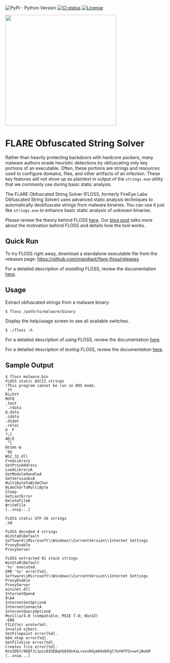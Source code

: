 ![PyPI - Python Version](https://img.shields.io/pypi/pyversions/flare-floss)
[![CI status](https://github.com/mandiant/flare-floss/workflows/CI/badge.svg)](https://github.com/mandiant/flare-floss/actions?query=workflow%3ACI+event%3Apush+branch%3Amaster)
[![License](https://img.shields.io/badge/license-Apache--2.0-green.svg)](LICENSE.txt)

<img src="https://raw.githubusercontent.com/mandiant/flare-floss/master/resources/logo.png" width="350"/>

# FLARE Obfuscated String Solver

Rather than heavily protecting backdoors with hardcore packers, many
malware authors evade heuristic detections by obfuscating only key
portions of an executable. Often, these portions are strings and resources
used to configure domains, files, and other artifacts of an infection.
These key features will not show up as plaintext in output of the `strings.exe` utility
that we commonly use during basic static analysis.

The FLARE Obfuscated String Solver (FLOSS, formerly FireEye Labs Obfuscated String Solver) uses advanced
static analysis techniques to automatically deobfuscate strings from
malware binaries. You can use it just like `strings.exe` to enhance
basic static analysis of unknown binaries.

Please review the theory behind FLOSS [here](doc/theory.md). Our [blog post](https://www.fireeye.com/blog/threat-research/2016/06/automatically-extracting-obfuscated-strings.html) talks more about the motivation behind FLOSS and details how the tool works.


## Quick Run
To try FLOSS right away, download a standalone executable file from the releases page:
https://github.com/mandiant/flare-floss/releases

For a detailed description of *installing* FLOSS, review the documentation
 [here](doc/installation.md).


## Usage
Extract obfuscated strings from a malware binary:

    $ floss /path/to/malware/binary

Display the help/usage screen to see all available switches.

    $ ./floss -h

For a detailed description of *using* FLOSS, review the documentation
 [here](doc/usage.md).

For a detailed description of *testing* FLOSS, review the documentation
 [here](doc/test.md).

## Sample Output

```
$ floss malware.bin
FLOSS static ASCII strings
!This program cannot be run in DOS mode.
_YY
RichYY
MdfQ
.text
`.rdata
@.data
.idata
.didat
.reloc
U  F
?;}
A@;E
_^[
HttHt-H
'9U
WS2_32.dll
FreeLibrary
GetProcAddress
LoadLibraryA
GetModuleHandleA
GetVersionExA
MultiByteToWideChar
WideCharToMultiByte
Sleep
GetLastError
DeleteFileA
WriteFile
[..snip...]

FLOSS static UTF-16 strings
,%d

FLOSS decoded 4 strings
WinSta0\Default
Software\\Microsoft\\Windows\\CurrentVersion\\Internet Settings
ProxyEnable
ProxyServer

FLOSS extracted 81 stack strings
WinSta0\Default
'%s' executed.
ERR '%s' error[%d].
Software\\Microsoft\\Windows\\CurrentVersion\\Internet Settings
ProxyEnable
ProxyServer
wininet.dll
InternetOpenA
0\A4
InternetSetOptionA
InternetConnectA
InternetQueryOptionA
Mozilla/4.0 (compatible; MSIE 7.0; Win32)
-ERR
FILE(%s) wrote(%d).
Invalid ojbect.
SetFilepoint error[%d].
b64_ntop error[%d].
GetFileSize error[%d].
Creates file error[%d].
KCeID5Y/96QTJc1pzi0ZhEBqVG83OnXaL+oxsRdymHS4bFgl7UrWfP2v=wtjNukM
[..snip...]
```
